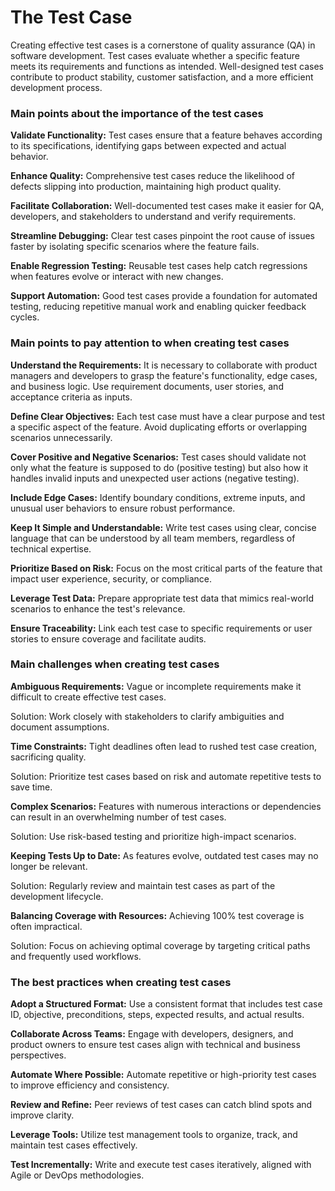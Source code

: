# The Test Case

Creating effective test cases is a cornerstone of quality assurance (QA) in software development. Test cases evaluate whether a specific feature meets its requirements and functions as intended. Well-designed test cases contribute to product stability, customer satisfaction, and a more efficient development process.

### Main points about the importance of the test cases

**Validate Functionality:** Test cases ensure that a feature behaves according to its specifications, identifying gaps between expected and actual behavior.

**Enhance Quality:** Comprehensive test cases reduce the likelihood of defects slipping into production, maintaining high product quality.

**Facilitate Collaboration:** Well-documented test cases make it easier for QA, developers, and stakeholders to understand and verify requirements.

**Streamline Debugging:** Clear test cases pinpoint the root cause of issues faster by isolating specific scenarios where the feature fails.

**Enable Regression Testing:** Reusable test cases help catch regressions when features evolve or interact with new changes.

**Support Automation:** Good test cases provide a foundation for automated testing, reducing repetitive manual work and enabling quicker feedback cycles.

### Main points to pay attention to when creating test cases

**Understand the Requirements:** It is necessary to collaborate with product managers and developers to grasp the feature's functionality, edge cases, and business logic. Use requirement documents, user stories, and acceptance criteria as inputs.

**Define Clear Objectives:** Each test case must have a clear purpose and test a specific aspect of the feature. Avoid duplicating efforts or overlapping scenarios unnecessarily.

**Cover Positive and Negative Scenarios:** Test cases should validate not only what the feature is supposed to do (positive testing) but also how it handles invalid inputs and unexpected user actions (negative testing).

**Include Edge Cases:** Identify boundary conditions, extreme inputs, and unusual user behaviors to ensure robust performance.

**Keep It Simple and Understandable:** Write test cases using clear, concise language that can be understood by all team members, regardless of technical expertise.

**Prioritize Based on Risk:** Focus on the most critical parts of the feature that impact user experience, security, or compliance.

**Leverage Test Data:** Prepare appropriate test data that mimics real-world scenarios to enhance the test's relevance.

**Ensure Traceability:** Link each test case to specific requirements or user stories to ensure coverage and facilitate audits.

### Main challenges when creating test cases

**Ambiguous Requirements:** Vague or incomplete requirements make it difficult to create effective test cases.

Solution: Work closely with stakeholders to clarify ambiguities and document assumptions.

**Time Constraints:** Tight deadlines often lead to rushed test case creation, sacrificing quality.

Solution: Prioritize test cases based on risk and automate repetitive tests to save time.

**Complex Scenarios:** Features with numerous interactions or dependencies can result in an overwhelming number of test cases.

Solution: Use risk-based testing and prioritize high-impact scenarios.

**Keeping Tests Up to Date:** As features evolve, outdated test cases may no longer be relevant.

Solution: Regularly review and maintain test cases as part of the development lifecycle.

**Balancing Coverage with Resources:** Achieving 100% test coverage is often impractical.

Solution: Focus on achieving optimal coverage by targeting critical paths and frequently used workflows.

### The best practices when creating test cases

**Adopt a Structured Format:** Use a consistent format that includes test case ID, objective, preconditions, steps, expected results, and actual results.

**Collaborate Across Teams:** Engage with developers, designers, and product owners to ensure test cases align with technical and business perspectives.

**Automate Where Possible:** Automate repetitive or high-priority test cases to improve efficiency and consistency.

**Review and Refine:** Peer reviews of test cases can catch blind spots and improve clarity.

**Leverage Tools:** Utilize test management tools to organize, track, and maintain test cases effectively.

**Test Incrementally:** Write and execute test cases iteratively, aligned with Agile or DevOps methodologies.
